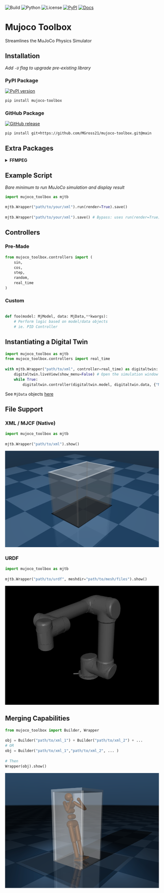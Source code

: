 ![Build](https://github.com/MGross21/mujoco-toolbox/actions/workflows/ci.yml/badge.svg)
![Python](https://img.shields.io/badge/python-3.10%20|%203.11%20|%203.12%20|%203.13-blue)
![License](https://img.shields.io/github/license/MGross21/mujoco-toolbox)
[![PyPI](https://github.com/MGross21/mujoco-toolbox/actions/workflows/publish.yml/badge.svg)](https://github.com/MGross21/mujoco-toolbox/actions/workflows/publish.yml)
[![Docs](https://github.com/MGross21/mujoco-toolbox/actions/workflows/docs.yml/badge.svg)](https://github.com/MGross21/mujoco-toolbox/actions/workflows/docs.yml)

# Mujoco Toolbox

Streamlines the MuJoCo Physics Simulator

## Installation

*Add `-U` flag to upgrade pre-existing library*

### PyPI Package

[![PyPI version](https://img.shields.io/pypi/v/mujoco-toolbox?labelColor=333333&color=%23800080)](https://pypi.org/project/mujoco-toolbox/)

```bash
pip install mujoco-toolbox
```

### GitHub Package

[![GitHub release](https://img.shields.io/github/v/release/MGross21/mujoco-toolbox?label=github&labelColor=333333&color=%23800080)](https://github.com/MGross21/mujoco-toolbox/releases)

```bash
pip install git+https://github.com/MGross21/mujoco-toolbox.git@main
```

## Extra Packages

<details>
<summary><b>FFMPEG</b></summary>

</br>

*Required for [mediapy](https://google.github.io/mediapy/mediapy.html) dependency*

**Windows**

```bash
winget install ffmpeg
ffmpeg -version
```

**Linux**

```bash
sudo apt update && sudo apt install ffmpeg
ffmpeg -version
```

**MacOS**

*Using Homebrew*

```bash
brew install ffmpeg
ffmpeg -version
```

*Using MacPorts*

```bash
sudo port install ffmpeg
ffmpeg -version
```

</details>

## Example Script

*Bare minimum to run MuJoCo simulation and display result*

```python
import mujoco_toolbox as mjtb

mjtb.Wrapper("path/to/your/xml").run(render=True).save()

mjtb.Wrapper("path/to/your/xml").save() # Bypass: uses run(render=True)
```

## Controllers

### Pre-Made

```python
from mujoco_toolbox.controllers import (
    sin,
    cos,
    step,
    random,
    real_time
)
```

### Custom

```python

def foo(model: MjModel, data: MjData,**kwargs):
    # Perform logic based on model/data objects
    # ie. PID Controller
```

## Instantiating a Digital Twin

```python
import mujoco_toolbox as mjtb
from mujoco_toolbox.controllers import real_time

with mjtb.Wrapper("path/to/xml", controller=real_time) as digitaltwin:
    digitaltwin.liveView(show_menu=False) # Open the simulation window
    while True:
        digitaltwin.controller(digitaltwin.model, digitaltwin.data, {"Mujoco MjData Object": value})
```

See `MjData` objects [here](https://mujoco.readthedocs.io/en/stable/APIreference/APItypes.html#mjdata)

## File Support

### XML / MJCF (Native)

```python
import mujoco_toolbox as mjtb

mjtb.Wrapper("path/to/xml").show()
```

![Glovebox](https://github.com/MGross21/mujoco-toolbox/blob/main/assets/images/glovebox_sample.png)

### URDF

```python
import mujoco_toolbox as mjtb

mjtb.Wrapper("path/to/urdf", meshdir="path/to/mesh/files").show()
```

![UR5](https://github.com/MGross21/mujoco-toolbox/blob/main/assets/images/ur5_render_no_gui.png)

## Merging Capabilities

```python
from mujoco_toolbox import Builder, Wrapper

obj = Builder("path/to/xml_1") + Builder("path/to/xml_2") + ...
# OR
obj = Builder("path/to/xml_1","path/to/xml_2", ... )

# Then
Wrapper(obj).show()

```

![Humanoid in Box](https://github.com/MGross21/mujoco-toolbox/blob/main/assets/images/human_in_box.png)
